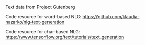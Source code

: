Text data from Project Gutenberg

Code resource for word-based NLG: https://github.com/klaudia-nazarko/nlg-text-generation			

Code resource for char-based NLG: https://www.tensorflow.org/text/tutorials/text_generation
